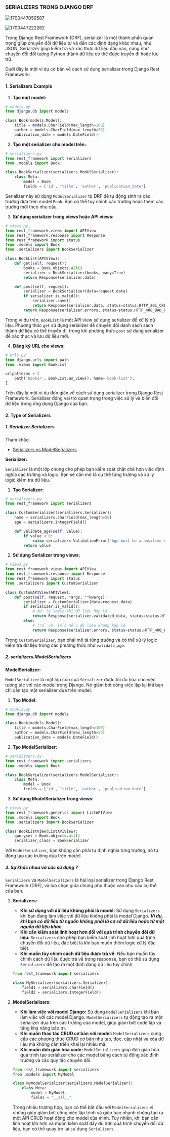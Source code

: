 ### SERIALIZERS TRONG DJANGO DRF

![1700447059587](image/README/1700447059587.png)

![1700447222262](image/README/1700447222262.png)

Trong Django Rest Framework (DRF), serializer là một thành phần quan trọng giúp chuyển đổi dữ liệu từ và đến các định dạng khác nhau, như JSON. Serializer giúp kiểm tra và xác thực dữ liệu đầu vào, cũng như chuyển đổi đối tượng Python thành dữ liệu có thể được truyền đi hoặc lưu trữ.

Dưới đây là một ví dụ cơ bản về cách sử dụng serializer trong Django Rest Framework:

#### 1. Serializers Example

1. **Tạo một model:**

```python
# models.py
from django.db import models

class Book(models.Model):
    title = models.CharField(max_length=100)
    author = models.CharField(max_length=50)
    publication_date = models.DateField()
```

2. **Tạo một serializer cho model trên:**

```python
# serializers.py
from rest_framework import serializers
from .models import Book

class BookSerializer(serializers.ModelSerializer):
    class Meta:
        model = Book
        fields = ['id', 'title', 'author', 'publication_date']
```

Serializer này sử dụng `ModelSerializer` từ DRF để tự động sinh ra các trường dựa trên model `Book`. Bạn có thể tùy chỉnh các trường hoặc thêm các trường mới theo nhu cầu.

3. **Sử dụng serializer trong views hoặc API views:**

```python
# views.py
from rest_framework.views import APIView
from rest_framework.response import Response
from rest_framework import status
from .models import Book
from .serializers import BookSerializer

class BookList(APIView):
    def get(self, request):
        books = Book.objects.all()
        serializer = BookSerializer(books, many=True)
        return Response(serializer.data)

    def post(self, request):
        serializer = BookSerializer(data=request.data)
        if serializer.is_valid():
            serializer.save()
            return Response(serializer.data, status=status.HTTP_201_CREATED)
        return Response(serializer.errors, status=status.HTTP_400_BAD_REQUEST)
```

Trong ví dụ trên, `BookList` là một API view sử dụng serializer để xử lý dữ liệu. Phương thức `get` sử dụng serializer để chuyển đổi danh sách sách thành dữ liệu có thể truyền đi, trong khi phương thức `post` sử dụng serializer để xác thực và lưu dữ liệu mới.

4. **Đăng ký URL cho views:**

```python
# urls.py
from django.urls import path
from .views import BookList

urlpatterns = [
    path('books/', BookList.as_view(), name='book-list'),
]
```

Trên đây là một ví dụ đơn giản về cách sử dụng serializer trong Django Rest Framework. Serializer đóng vai trò quan trọng trong việc xử lý và biến đổi dữ liệu trong ứng dụng Django của bạn.

#### 2. Type of Serializers

##### 1. Serializer.Serializers

Tham khảo:

- [Serializers vs ModelSerializers](https://www.youtube.com/watch?v=3-w6TNbGP3Y)

**Serializer:**

`Serializer` là một lớp chung cho phép bạn kiểm soát chặt chẽ hơn việc định nghĩa các trường và logic. Bạn sẽ cần mô tả cụ thể từng trường và xử lý logic kiểm tra dữ liệu.

1. **Tạo Serializer:**

```python
# serializers.py
from rest_framework import serializers

class CustomSerializer(serializers.Serializer):
    name = serializers.CharField(max_length=50)
    age = serializers.IntegerField()

    def validate_age(self, value):
        if value < 0:
            raise serializers.ValidationError("Age must be a positive number.")
        return value
```

2. **Sử dụng Serializer trong views:**

```python
# views.py
from rest_framework.views import APIView
from rest_framework.response import Response
from rest_framework import status
from .serializers import CustomSerializer

class CustomAPIView(APIView):
    def post(self, request, *args, **kwargs):
        serializer = CustomSerializer(data=request.data)
        if serializer.is_valid():
            # Xử lý logic khi dữ liệu hợp lệ
            return Response(serializer.validated_data, status=status.HTTP_201_CREATED)
        else:
            # Trả về lỗi nếu dữ liệu không hợp lệ
            return Response(serializer.errors, status=status.HTTP_400_BAD_REQUEST)
```

Trong `CustomSerializer`, bạn phải mô tả từng trường và có thể xử lý logic kiểm tra dữ liệu trong các phương thức như `validate_age`.

##### 2. serializers.ModelSerializers

**ModelSerializer:**

`ModelSerializer` là một lớp con của `Serializer` được tối ưu hóa cho việc tương tác với các model trong Django. Nó giảm bớt công việc lặp lại khi bạn chỉ cần tạo một serializer dựa trên model.

1. **Tạo Model:**

```python
# models.py
from django.db import models

class Book(models.Model):
    title = models.CharField(max_length=100)
    author = models.CharField(max_length=50)
    publication_date = models.DateField()
```

2. **Tạo ModelSerializer:**

```python
# serializers.py
from rest_framework import serializers
from .models import Book

class BookSerializer(serializers.ModelSerializer):
    class Meta:
        model = Book
        fields = ['id', 'title', 'author', 'publication_date']
```

3. **Sử dụng ModelSerializer trong views:**

```python
# views.py
from rest_framework.generics import ListAPIView
from .models import Book
from .serializers import BookSerializer

class BookListView(ListAPIView):
    queryset = Book.objects.all()
    serializer_class = BookSerializer
```

Với `ModelSerializer`, bạn không cần phải tự định nghĩa từng trường, nó tự động tạo các trường dựa trên model.

##### 3. Sự khác nhau và các sử dụng ?

`Serializers` và `ModelSerializers` là hai loại serializer trong Django Rest Framework (DRF), và lựa chọn giữa chúng phụ thuộc vào nhu cầu cụ thể của bạn.

1. **Serializers:**

   - **Khi sử dụng với dữ liệu không phải là model:** Sử dụng `Serializers` khi bạn đang làm việc với dữ liệu không phải là model Django. ***Ví dụ, khi bạn có dữ liệu từ nguồn không phải là cơ sở dữ liệu hoặc từ một nguồn dữ liệu khác.***
   - **Khi cần kiểm soát linh hoạt hơn đối với quá trình chuyển đổi dữ liệu:** `Serializers` cho phép bạn kiểm soát linh hoạt hơn quá trình chuyển đổi dữ liệu, đặc biệt là khi bạn muốn thêm logic xử lý đặc biệt.
   - **Khi muốn tùy chỉnh cách dữ liệu được trả về:** Nếu bạn muốn tùy chỉnh cách dữ liệu được trả về trong response, bạn có thể sử dụng `Serializers` để tạo ra một định dạng dữ liệu tuỳ chỉnh.

   ```python
   from rest_framework import serializers

   class MySerializer(serializers.Serializer):
       field1 = serializers.CharField()
       field2 = serializers.IntegerField()
   ```
2. **ModelSerializers:**

   - **Khi làm việc với model Django:** Sử dụng `ModelSerializers` khi bạn làm việc với các model Django. `ModelSerializers` tự động tạo ra một serializer dựa trên các trường của model, giúp giảm bớt code lặp và tăng khả năng bảo trì.
   - **Khi muốn thao tác CRUD cơ bản với model:** `ModelSerializers` cung cấp các phương thức CRUD cơ bản như tạo, đọc, cập nhật và xóa dữ liệu mà không cần triển khai lại nhiều mã.
   - **Khi muốn đơn giản hóa code:** `ModelSerializers` giúp đơn giản hóa quá trình tạo serializer cho các model bằng cách tự động xác định trường và các quy tắc chuyển đổi.

   ```python
   from rest_framework import serializers
   from .models import MyModel

   class MyModelSerializer(serializers.ModelSerializer):
       class Meta:
           model = MyModel
           fields = '__all__'
   ```
   Trong nhiều trường hợp, bạn có thể bắt đầu với `ModelSerializers` vì chúng giúp giảm bớt công việc lập trình và giúp bạn nhanh chóng tạo ra một API CRUD hoạt động cho model của mình. Tuy nhiên, khi bạn cần linh hoạt lớn hơn và muốn kiểm soát đầy đủ hơn quá trình chuyển đổi dữ liệu, bạn có thể quay trở lại sử dụng `Serializers`.
